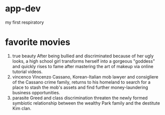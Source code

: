 # app-dev
my first respiratory
# favorite movies
1. true beauty
After being bullied and discriminated because of her ugly looks, a high school girl transforms herself into a gorgeous "goddess" and quickly rises to fame after mastering the art of makeup via online tutorial videos.
3. vincenco
Vincenzo Cassano, Korean-Italian mob lawyer and consigliere of the Cassano crime family, returns to his homeland to search for a place to stash the mob's assets and find further money-laundering business opportunities.
5. parasite
Greed and class discrimination threaten the newly formed symbiotic relationship between the wealthy Park family and the destitute Kim clan.


